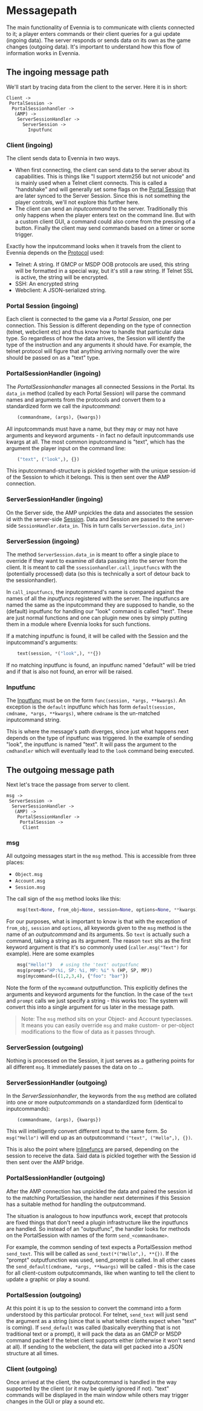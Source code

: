 # Messagepath


The main functionality of Evennia is to communicate with clients connected to it; a player enters
commands or their client queries for a gui update (ingoing data). The server responds or sends data
on its own as the game changes (outgoing data). It's important to understand how this flow of
information works in Evennia.

## The ingoing message path

We'll start by tracing data from the client to the server. Here it is in short:

    Client ->
     PortalSession ->
      PortalSessionhandler ->
       (AMP) ->
        ServerSessionHandler ->
          ServerSession ->
            Inputfunc

### Client (ingoing)

The client sends data to Evennia in two ways.

 - When first connecting, the client can send data to the server about its
 capabilities. This is things like "I support xterm256 but not unicode" and is
 mainly used when a Telnet client connects. This is called a "handshake" and
 will generally set some flags on the [Portal Session](../Component/Portal-And-Server) that
 are later synced to the Server Session. Since this is not something the player
 controls, we'll not explore this further here.
 - The client can send an *inputcommand* to the server. Traditionally this only
 happens when the player enters text on the command line. But with a custom
 client GUI, a command could also come from the pressing of a button. Finally
 the client may send commands based on a timer or some trigger.

Exactly how the inputcommand looks when it travels from the client to Evennia
depends on the [Protocol](Custom-Protocols) used:
 - Telnet: A string. If GMCP or MSDP OOB protocols are used, this string will
 be formatted in a special way, but it's still a raw string. If Telnet SSL is
 active, the string will be encrypted.
 - SSH: An encrypted string
 - Webclient: A JSON-serialized string.

### Portal Session (ingoing)

Each client is connected to the game via a *Portal Session*, one per connection. This Session is
different depending on the type of connection (telnet, webclient etc) and thus know how to handle
that particular data type. So regardless of how the data arrives, the Session will identify the type
of the instruction and any arguments it should have. For example, the telnet protocol will figure
that anything arriving normally over the wire should be passed on as a "text" type.

### PortalSessionHandler (ingoing)

The *PortalSessionhandler* manages all connected Sessions in the Portal. Its `data_in` method
(called by each Portal Session) will parse the command names and arguments from the protocols and
convert them to a standardized form we call the *inputcommand*:

```python
    (commandname, (args), {kwargs})
```

All inputcommands must have a name, but they may or may not have arguments and keyword arguments -
in fact no default inputcommands use kwargs at all. The most common inputcommand is "text", which
has the argument the player input on the command line:

```python
    ("text", ("look",), {})
```

This inputcommand-structure is pickled together with the unique session-id of the Session to which
it belongs. This is then sent over the AMP connection.

### ServerSessionHandler (ingoing)

On the Server side, the AMP unpickles the data and associates the session id with the server-side
[Session](../Component/Sessions). Data and Session are passed to the server-side `SessionHandler.data_in`. This
in turn calls `ServerSession.data_in()`

### ServerSession (ingoing)

The method `ServerSession.data_in` is meant to offer a single place to override if they want to
examine *all* data passing into the server from the client. It is meant to call the
`ssessionhandler.call_inputfuncs` with the (potentially processed) data (so this is technically a
sort of detour back to the sessionhandler).

In `call_inputfuncs`, the inputcommand's name is compared against the names of all the *inputfuncs*
registered with the server. The inputfuncs are named the same as the inputcommand they are supposed
to handle, so the (default) inputfunc for handling our "look" command is called "text". These are
just normal functions and one can plugin new ones by simply putting them in a module where Evennia
looks for such functions.

If a matching inputfunc is found, it will be called with the Session and the inputcommand's
arguments:

```python
    text(session, *("look",), **{})
```

 If no matching inputfunc is found, an inputfunc named "default" will be tried and if that is also
not found, an error will be raised.

### Inputfunc

The [Inputfunc](../Component/Inputfuncs) must be on the form `func(session, *args, **kwargs)`. An exception is
the `default` inputfunc which has form `default(session, cmdname, *args, **kwargs)`, where `cmdname`
is the un-matched inputcommand string.

This is where the message's path diverges, since just what happens next depends on the type of
inputfunc was triggered. In the example of sending "look", the inputfunc is named "text". It will
pass the argument to the `cmdhandler` which will eventually lead to the `look` command being
executed.


## The outgoing message path

Next let's trace the passage from server to client.

    msg ->
     ServerSession ->
      ServerSessionHandler ->
       (AMP) ->
        PortalSessionHandler ->
         PortalSession ->
          Client

### msg

All outgoing messages start in the `msg` method. This is accessible from three places:

 - `Object.msg`
 - `Account.msg`
 - `Session.msg`

The call sign of the `msg` method looks like this:

```python
    msg(text=None, from_obj=None, session=None, options=None, **kwargs)
```

For our purposes, what is important to know is that with the exception of `from_obj`, `session` and
`options`, all keywords given to the `msg` method is the name of an *outputcommand* and its
arguments. So `text` is actually such a command, taking a string as its argument. The reason `text`
sits as the first keyword argument is that it's so commonly used (`caller.msg("Text")` for example).
Here are some examples

```python
    msg("Hello!")   # using the 'text' outputfunc
    msg(prompt="HP:%i, SP: %i, MP: %i" % (HP, SP, MP))
    msg(mycommand=((1,2,3,4), {"foo": "bar"})

```
Note the form of the `mycommand` outputfunction. This explicitly defines the arguments and keyword
arguments for the function. In the case of the `text` and `prompt` calls we just specify a string -
this works too: The system will convert this into a single argument for us later in the message
path.

> Note: The `msg` method sits on your Object- and Account typeclasses. It means you can easily
override `msg` and make custom- or per-object modifications to the flow of data as it passes
through.

### ServerSession (outgoing)

Nothing is processed on the Session, it just serves as a gathering points for all different `msg`.
It immediately passes the data on to ...

### ServerSessionHandler (outgoing)

In the *ServerSessionhandler*, the keywords from the `msg` method are collated into one or more
*outputcommands* on a standardized form (identical to inputcommands):

```
    (commandname, (args), {kwargs})
```

This will intelligently convert different input to the same form. So `msg("Hello")` will end up as
an outputcommand `("text", ("Hello",), {})`.

This is also the point where [Inlinefuncs](TextTags#inline-functions) are parsed, depending on the
session to receive the data. Said data is pickled together with the Session id then sent over the
AMP bridge.

### PortalSessionHandler (outgoing)

After the AMP connection has unpickled the data and paired the session id to the matching
PortalSession, the handler next determines if this Session has a suitable method for handling the
outputcommand.

The situation is analogous to how inputfuncs work, except that protocols are fixed things that don't
need a plugin infrastructure like the inputfuncs are handled. So instead of an "outputfunc", the
handler looks for methods on the PortalSession with names of the form `send_<commandname>`.

For example, the common sending of text expects a PortalSession method `send_text`. This will be
called as `send_text(*("Hello",), **{})`. If the "prompt" outputfunction was used, send_prompt is
called. In all other cases the `send_default(cmdname, *args, **kwargs)` will be called - this is the
case for all client-custom outputcommands, like when wanting to tell the client to update a graphic
or play a sound.

### PortalSession (outgoing)

At this point it is up to the session to convert the command into a form understood by this
particular protocol. For telnet, `send_text` will just send the argument as a string (since that is
what telnet clients expect when "text" is coming). If `send_default` was called (basically
everything that is not traditional text or a prompt), it will pack the data as an GMCP or MSDP
command packet if the telnet client supports either (otherwise it won't send at all). If sending to
the webclient, the data will get packed into a JSON structure at all times.

### Client (outgoing)

Once arrived at the client, the outputcommand is handled in the way supported by the client (or it
may be quietly ignored if not). "text" commands will be displayed in the main window while others
may trigger changes in the GUI or play a sound etc.
